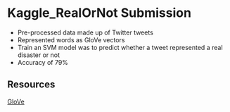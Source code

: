 # Kaggle_RealOrNot Submission

* Pre-processed data made up of Twitter tweets
* Represented words as GloVe vectors 
* Train an SVM model was to predict whether a tweet represented a real disaster or not
* Accuracy of 79%


## Resources
[GloVe](https://nlp.stanford.edu/projects/glove/)

